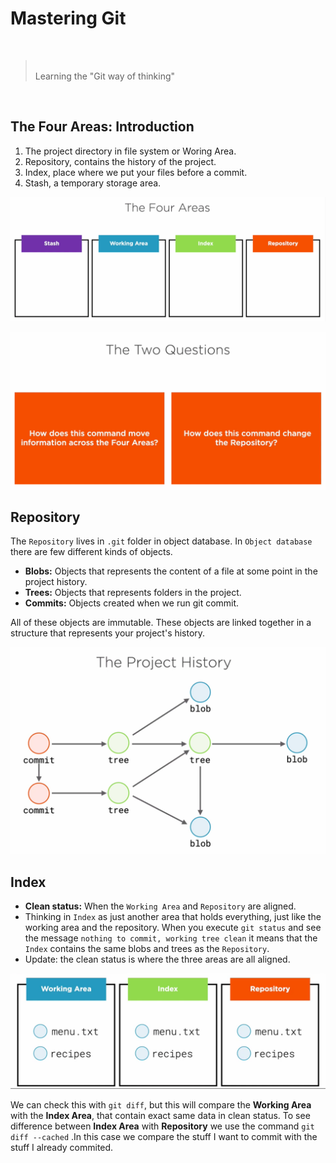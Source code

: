 # Mastering Git
<br />

> <br /> Learning the "Git way of thinking"  
<br/>

## The Four Areas: Introduction
1. The project directory in file system or Woring Area.
2. Repository, contains the history of the project.
3. Index, place where we put your files before a commit.
4. Stash, a temporary storage area.  <br />

![four areas](../assets/mast-001.png)  <br />

![two questions](../assets/mast-002.png) <br />

## Repository
The `Repository` lives in `.git` folder in object database. In `Object database` there are few different kinds of objects.
- **Blobs:** Objects that represents the content of a file at some point in the project history.
- **Trees:** Objects that represents folders in the project.
- **Commits:** Objects created when we run git commit. <br />

All of these objects are immutable. These objects are linked together in a structure that represents your project's history.  <br />

![database objects linked](../assets/mast-003.png)   <br/>

## Index
- **Clean status:** When the `Working Area` and `Repository` are aligned.
- Thinking in `Index` as just another area that holds everything, just like the working area and the repository. When you execute `git status` and see the message `nothing to commit, working tree clean` it means that the `Index` contains the same blobs and trees as the `Repository`.
- Update: the clean status is where the three areas are all aligned.  <br />

![clean status](../assets/mast-004.png)  <br />

We can check this with `git diff`, but this will compare the **Working Area** with the **Index Area**, that contain exact same data in clean status. To see difference between **Index Area** with **Repository** we use the command `git diff --cached` .In this case we compare the stuff I want to commit with the stuff I already commited.